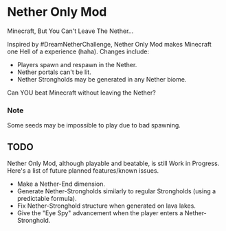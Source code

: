 # Nether Only Mod
Minecraft, But You Can't Leave The Nether...

Inspired by #DreamNetherChallenge, Nether Only Mod makes Minecraft one Hell of a experience (haha). Changes include:
 - Players spawn and respawn in the Nether.
 - Nether portals can't be lit.
 - Nether Strongholds may be generated in any Nether biome.

Can YOU beat Minecraft without leaving the Nether?

### Note
Some seeds may be impossible to play due to bad spawning.

## TODO
Nether Only Mod, although playable and beatable, is still Work in Progress. Here's a list of future planned features/known issues.
 - Make a Nether-End dimension.
 - Generate Nether-Strongholds similarly to regular Strongholds (using a predictable formula).
 - Fix Nether-Stronghold structure when generated on lava lakes.
 - Give the "Eye Spy" advancement when the player enters a Nether-Stronghold.
